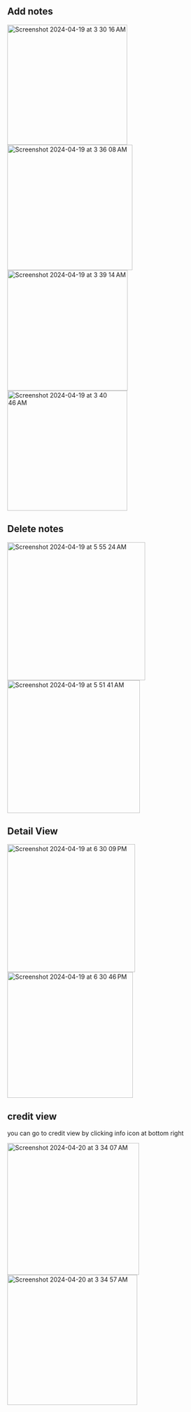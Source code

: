 ## Add notes

<img width="274" alt="Screenshot 2024-04-19 at 3 30 16 AM" src="https://github.com/chiransiriwardhana/WatchOS-Note_App/assets/47823522/492a41b6-0d3c-4269-9b03-f6303eda0330">
<img width="286" alt="Screenshot 2024-04-19 at 3 36 08 AM" src="https://github.com/chiransiriwardhana/WatchOS-Note_App/assets/47823522/3e7842a5-d1f8-4241-94c6-57fd7f633a51">
<img width="275" alt="Screenshot 2024-04-19 at 3 39 14 AM" src="https://github.com/chiransiriwardhana/WatchOS-Note_App/assets/47823522/1d3de2ff-b7c8-43ce-bb8c-bf7aa8e0b261">
<img width="274" alt="Screenshot 2024-04-19 at 3 40 46 AM" src="https://github.com/chiransiriwardhana/WatchOS-Note_App/assets/47823522/965ec4c2-cadb-4d60-8b97-3bcfcab01bc9">


## Delete notes
<img width="315" alt="Screenshot 2024-04-19 at 5 55 24 AM" src="https://github.com/chiransiriwardhana/WatchOS-Note_App/assets/47823522/b24c3fbc-9ed1-47d4-8d00-bc7a07066ae4">

<img width="303" alt="Screenshot 2024-04-19 at 5 51 41 AM" src="https://github.com/chiransiriwardhana/WatchOS-Note_App/assets/47823522/2471c423-ae44-43dd-86e0-021f43f5fc4d">

## Detail View

<img width="292" alt="Screenshot 2024-04-19 at 6 30 09 PM" src="https://github.com/chiransiriwardhana/WatchOS-Note_App/assets/47823522/119829db-e201-4eb8-9ec7-9175defd9b73">
<img width="287" alt="Screenshot 2024-04-19 at 6 30 46 PM" src="https://github.com/chiransiriwardhana/WatchOS-Note_App/assets/47823522/0fee2e84-676a-4866-9c2a-a8871f5e856f">

## credit view

you can go to credit view by clicking info icon at bottom right

<img width="301" alt="Screenshot 2024-04-20 at 3 34 07 AM" src="https://github.com/chiransiriwardhana/WatchOS-Note_App/assets/47823522/8560b475-7dbf-4f9d-92dc-34d9217e32c7">
<img width="297" alt="Screenshot 2024-04-20 at 3 34 57 AM" src="https://github.com/chiransiriwardhana/WatchOS-Note_App/assets/47823522/02835a10-011a-4ced-96f6-5e4c08ef5a53">
